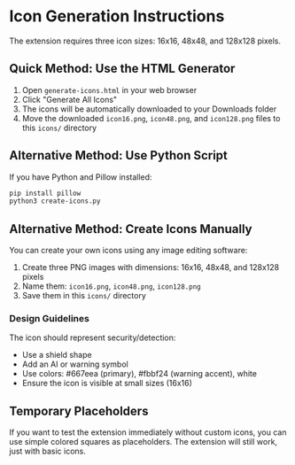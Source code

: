 # Icon Generation Instructions

The extension requires three icon sizes: 16x16, 48x48, and 128x128 pixels.

## Quick Method: Use the HTML Generator

1. Open `generate-icons.html` in your web browser
2. Click "Generate All Icons"
3. The icons will be automatically downloaded to your Downloads folder
4. Move the downloaded `icon16.png`, `icon48.png`, and `icon128.png` files to this `icons/` directory

## Alternative Method: Use Python Script

If you have Python and Pillow installed:

```bash
pip install pillow
python3 create-icons.py
```

## Alternative Method: Create Icons Manually

You can create your own icons using any image editing software:

1. Create three PNG images with dimensions: 16x16, 48x48, and 128x128 pixels
2. Name them: `icon16.png`, `icon48.png`, `icon128.png`
3. Save them in this `icons/` directory

### Design Guidelines

The icon should represent security/detection:
- Use a shield shape
- Add an AI or warning symbol
- Use colors: #667eea (primary), #fbbf24 (warning accent), white
- Ensure the icon is visible at small sizes (16x16)

## Temporary Placeholders

If you want to test the extension immediately without custom icons, you can use simple colored squares as placeholders. The extension will still work, just with basic icons.

